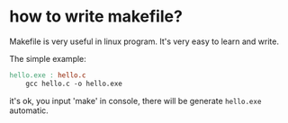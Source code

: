 # how to write makefile?

Makefile is very useful in linux program. It's very easy to learn and write.

The simple example:
```makefile
hello.exe : hello.c
	gcc hello.c -o hello.exe
```

it's ok, you input 'make' in console, there will be generate `hello.exe` automatic.
